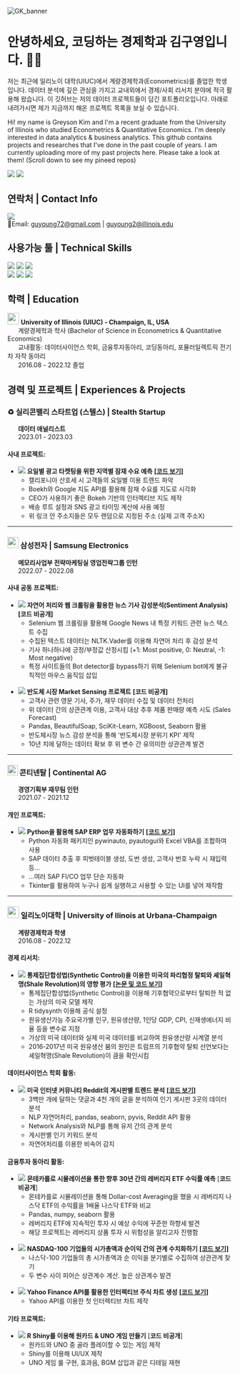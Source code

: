![GK_banner](https://user-images.githubusercontent.com/79275984/230888469-839a837d-9a3c-4d7f-9e83-4bc51c058fae.png)

# 안녕하세요, 코딩하는 경제학과 김구영입니다. 🦜🌴
저는 최근에 일리노이 대학(UIUC)에서 계량경제학과(Econometrics)를 졸업한 학생입니다. 데이터 분석에 깊은 관심을 가지고 교내외에서 경제/사회 리서치 분야에 적극 활용해 왔습니다. 이 깃허브는 저의 데이터 프로젝트들이 담긴 포트폴리오입니다. 아래로 내려가시면 제가 지금까지 해온 프로젝트 목록을 보실 수 있습니다.

Hi! my name is Greyson Kim and I'm a recent graduate from the University of Illinois who studied Econometrics & Quantitative Economics. I'm deeply interested in data analytics & business analytics. This github contains projects and researches that I've done in the past couple of years. I am currently uploading more of my past projects here. Please take a look at them! (Scroll down to see my pineed repos)<br>

<img src="https://github-readme-stats-git-masterrstaa-rickstaa.vercel.app/api?username=guyoung72&theme=tokyonight" />

<img src="https://hits.seeyoufarm.com/api/count/incr/badge.svg?url=https%3A%2F%2Fgithub.com%2F{guyoung72}1212%2Fhit-counter" />

## 연락처 | Contact Info
<a href="https://www.linkedin.com/in/greysonkim" target="_blank"><img src="https://img.shields.io/badge/LinkedIn-0077B5?style=for-the-badge&logo=linkedin&logoColor=white"/></a>
  <br>
📧Email: guyoung72@gmail.com | guyoung2@illinois.edu
<br>
## 사용가능 툴 | Technical Skills
<img src="https://img.shields.io/badge/Python-FFD43B?style=for-the-badge&logo=python&logoColor=blue"> <img src="https://img.shields.io/badge/R-276DC3?style=for-the-badge&logo=r&logoColor=white"> <img src="https://img.shields.io/badge/MySQL-005C84?style=for-the-badge&logo=mysql&logoColor=white"> <br>
<img src="https://img.shields.io/badge/Tableau-E97627?style=for-the-badge&logo=Tableau&logoColor=white"> <img src="https://img.shields.io/badge/PowerBI-F2C811?style=for-the-badge&logo=Power%20BI&logoColor=white"> <img src="https://img.shields.io/badge/SAP-0FAAFF?style=for-the-badge&logo=sap&logoColor=white">

## 학력 | Education
<img src="https://user-images.githubusercontent.com/79275984/218247949-2813cf39-a64c-46aa-b0e6-aaea66e52cf4.png" width="26"> **University of Illinois (UIUC) - Champaign, IL, USA**<br>
&nbsp;&nbsp;&nbsp;&nbsp;&nbsp;&nbsp;계량경제학과 학사 (Bachelor of Science in Econometrics & Quantitative Economics)<br>
&nbsp;&nbsp;&nbsp;&nbsp;&nbsp;&nbsp;교내활동: 데이터사이언스 학회, 금융투자동아리, 코딩동아리, 포뮬러일렉트릭 전기차 자작 동아리<br>
&nbsp;&nbsp;&nbsp;&nbsp;&nbsp;&nbsp;2016.08 - 2022.12 졸업<br>

## 경력 및 프로젝트 | Experiences & Projects
### ♻️ 실리콘밸리 스타트업 (스텔스) | Stealth Startup<br>
&nbsp;&nbsp;&nbsp;&nbsp;&nbsp;&nbsp;**데이터 애널리스트**<br>
&nbsp;&nbsp;&nbsp;&nbsp;&nbsp;&nbsp;2023.01 - 2023.03

#### 사내 프로젝트:
- <img src="https://img.shields.io/badge/Python-FFD43B?style=for-the-badge&logo=python&logoColor=blue"> **요일별 광고 타켓팅을 위한 지역별 잠재 수요 예측**
[**[코드 보기]**](https://github.com/guyoung72/San_Jose_Startup_Business_Analysis)
  - 캘리포니아 산호세 시 고객들의 요일별 이용 트렌드 파악
  - Boekh와 Google 지도 API를 활용해 잠재 수요를 지도로 시각화
  - CEO가 사용하기 좋은 Bokeh 기반의 인터렉티브 지도 제작
  - 배송 루트 설정과 SNS 광고 타이밍 계산에 사용 예정
  - 위 링크 안 주소지들은 모두 랜덤으로 지정된 주소 (실제 고객 주소X)

---

### <img src="https://user-images.githubusercontent.com/79275984/218220827-41269060-d467-4eec-93f9-a15a5461a2e6.png" width="25"> 삼성전자 | Samsung Electronics<br>
&nbsp;&nbsp;&nbsp;&nbsp;&nbsp;&nbsp;**메모리사업부 전략마케팅실 영업전략그룹 인턴**<br>
&nbsp;&nbsp;&nbsp;&nbsp;&nbsp;&nbsp;2022.07 - 2022.08

#### 사내 공동 프로젝트:
- <img src="https://img.shields.io/badge/Python-FFD43B?style=for-the-badge&logo=python&logoColor=blue"> **자연어 처리와 웹 크롤링을 활용한 뉴스 기사 감성분석(Sentiment Analysis)**
**[코드 비공개]**
  - Selenium 웹 크롤링을 활용해 Google News 내 특정 키워드 관련 뉴스 텍스트 수집
  - 수집된 텍스트 데이터는 NLTK.Vader를 이용해 자연어 처리 후 감성 분석
  - 기사 하나하나에 긍정/부정값 산정시킴 (+1: Most positive, 0: Neutral, -1: Most negative)
  - 특정 사이트들의 Bot detector를 bypass하기 위해 Selenium bot에게 불규칙적인 마우스 움직임 삽입<br><br>
- <img src="https://img.shields.io/badge/Python-FFD43B?style=for-the-badge&logo=python&logoColor=blue"> **반도체 시장 Market Sensing 프로젝트**
**[코드 비공개]**
  - 고객사 관련 영문 기사, 주가, 재무 데이터 수집 및 데이터 전처리
  - 위 데이터 간의 상관관계 이용, 고객사 대상 추후 제품 판매량 예측 시도 (Sales Forecast)
  - Pandas, BeautifulSoap, SciKit-Learn, XGBoost, Seaborn 활용
  - 반도체시장 뉴스 감성 분석을 통해 '반도체시장 분위기 KPI' 제작
  - 10년 치에 달하는 데이터 확보 후 위 변수 간 유의미한 상관관계 발견

---

### <img src="https://user-images.githubusercontent.com/79275984/218221656-6282a15e-7f25-46e7-9aa7-83e9cefc7b68.png" width="23"> 콘티넨탈 | Continental AG<br>
&nbsp;&nbsp;&nbsp;&nbsp;&nbsp;&nbsp;**경영기획부 재무팀 인턴**<br>
&nbsp;&nbsp;&nbsp;&nbsp;&nbsp;&nbsp;2021.07 - 2021.12<br>

#### 개인 프로젝트:
- <img src="https://img.shields.io/badge/Python-FFD43B?style=for-the-badge&logo=python&logoColor=blue"> **Python을 활용해 SAP ERP 업무 자동화하기**
[**[코드 보기]**](https://github.com/guyoung72/SAP-Task-Automation-using-Python)
  - Python 자동화 패키지인 pywinauto, pyautogui와 Excel VBA를 조합하여 사용
  - SAP 데이터 추출 후 피벗테이블 생성, 도번 생성, 고객사 번호 누락 시 재입력 등...
  - ...여러 SAP FI/CO 업무 단순 자동화
  - Tkinter를 활용하여 누구나 쉽게 실행하고 사용할 수 있는 UI를 넣어 제작함
---

### <img src="https://user-images.githubusercontent.com/79275984/218247949-2813cf39-a64c-46aa-b0e6-aaea66e52cf4.png" width="26"> 일리노이대학 | University of Ilinois at Urbana-Champaign<br>
&nbsp;&nbsp;&nbsp;&nbsp;&nbsp;&nbsp;**계량경제학과 학생**<br>
&nbsp;&nbsp;&nbsp;&nbsp;&nbsp;&nbsp;2016.08 - 2022.12<br>
#### **경제 리서치:**
- <img src="https://img.shields.io/badge/R-276DC3?style=for-the-badge&logo=r&logoColor=white"> **통제집단합성법(Synthetic Control)을 이용한 미국의 파리협정 탈퇴와 셰일혁명(Shale Revolution)의 영향 평가** [**[논문 및 코드 보기]**](https://github.com/guyoung72/Impact-Assessment-of-US-Withdrawl-from-Paris-Agreement)
  - 통제집단합성법(Synthetic Control)을 이용해 기후협약으로부터 탈퇴한 적 없는 가상의 미국 모델 제작
  - R tidysynth 이용해 공식 설정
  - 원유생산가능 주요국가별 인구, 원유생산량, 1인당 GDP, CPI, 신재생에너지 비율 등을 변수로 지정
  - 가상의 미국 데이터와 실제 미국 데이터를 비교하여 원유생산량 시계열 분석
  - 2016-2017년 미국 원유생산 붐의 원인은 트럼프의 기후협약 탈퇴 선언보다는 셰일혁명(Shale Revolution)이 큼을 확인시킴

#### 데이터사이언스 학회 활동:
- <img src="https://img.shields.io/badge/Python-FFD43B?style=for-the-badge&logo=python&logoColor=blue"> **미국 인터넷 커뮤니티 Reddit의 게시판별 트렌드 분석**
[**[코드 보기]**](https://github.com/guyoung72/Political-Sentiment-Analysis_Reddit)
  - 3백만 개에 달하는 댓글과 4천 개의 글을 분석하여 인기 게시판 3곳의 데이터 분석 
  - NLP 자연어처리, pandas, seaborn, pyvis, Reddit API 활용
  - Network Analysis와 NLP를 통해 유저 간의 관계 분석
  - 게시판별 인기 키워드 분석
  - 자연어처리를 이용한 비속어 감지

#### 금융투자 동아리 활동:
- <img src="https://img.shields.io/badge/Python-FFD43B?style=for-the-badge&logo=python&logoColor=blue"> **몬테카를로 시뮬레이션을 통한 향후 30년 간의 레버리지 ETF 수익률 예측** [**코드 비공개**]
  - 몬테카를로 시뮬레이션을 통해 Dollar-cost Averaging을 했을 시 레버리지 나스닥 ETF의 수익률을 1배율 나스닥 ETF와 비교
  - Pandas, numpy, seaborn 활용
  - 레버리지 ETF에 지속적인 투자 시 예상 수익에 꾸준한 하향세 발견
  - 해당 프로젝트는 레버리지 상품 투자 시 위험성을 알리고자 진행함<br><br>
- <img src="https://img.shields.io/badge/Python-FFD43B?style=for-the-badge&logo=python&logoColor=blue"> **NASDAQ-100 기업들의 시가총액과 순이익 간의 관계 수치화하기**
[**[코드 보기]**](https://github.com/guyoung72/Market-cap-and-net-income-correlation)
  - 나스닥-100 기업들의 총 시가총액과 순 이익을 분기별로 수집하여 상관관계 찾기
  - 두 변수 사이 피어슨 상관계수 계산. 높은 상관계수 발견 <br><br>
- <img src="https://img.shields.io/badge/Python-FFD43B?style=for-the-badge&logo=python&logoColor=blue"> **Yahoo Finance API를 활용한 인터렉티브 주식 차트 생성**
[**[코드 보기]**](https://github.com/guyoung72/Stock-Interactive-Visualizer)
  - Yahoo API를 이용한 첫 인터렉티브 차트 제작

#### 기타 프로젝트:
- <img src="https://img.shields.io/badge/R-276DC3?style=for-the-badge&logo=r&logoColor=white"> **R Shiny를 이용해 원카드 & UNO 게임 만들기** [**코드 비공개**]
  - 원카드와 UNO 중 골라 플레이할 수 있는 게임 제작
  - Shiny를 이용해 UI/UX 제작
  - UNO 게임 룰 구현, 효과음, BGM 삽입과 같은 디테일 재현
